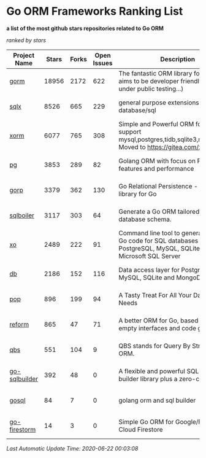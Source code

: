Go ORM Frameworks Ranking List
==========

**a list of the most github stars repositories related to Go ORM**

*ranked by stars*

| Project Name | Stars | Forks | Open Issues | Description | Last Commit |
| ------------ | ----- | ----- | ----------- | ----------- | ----------- |
| [gorm](https://github.com/go-gorm/gorm) | 18956 | 2172 | 622 | The fantastic ORM library for Golang, aims to be developer friendly (v2 is under public testing...) | 2020-06-21 10:01:50 |
| [sqlx](https://github.com/jmoiron/sqlx) | 8526 | 665 | 229 | general purpose extensions to golang's database/sql | 2020-06-15 14:10:59 |
| [xorm](https://github.com/go-xorm/xorm) | 6077 | 765 | 308 | Simple and Powerful ORM for Go, support mysql,postgres,tidb,sqlite3,mssql,oracle, Moved to https://gitea.com/xorm/xorm | 2019-10-15 07:03:49 |
| [pg](https://github.com/go-pg/pg) | 3853 | 289 | 82 | Golang ORM with focus on PostgreSQL features and performance | 2020-06-18 08:43:00 |
| [gorp](https://github.com/go-gorp/gorp) | 3379 | 362 | 130 | Go Relational Persistence - an ORM-ish library for Go | 2019-10-26 21:47:07 |
| [sqlboiler](https://github.com/volatiletech/sqlboiler) | 3117 | 303 | 64 | Generate a Go ORM tailored to your database schema. | 2020-05-19 07:37:01 |
| [xo](https://github.com/xo/xo) | 2489 | 222 | 91 | Command line tool to generate idiomatic Go code for SQL databases supporting PostgreSQL, MySQL, SQLite, Oracle, and Microsoft SQL Server | 2020-04-25 01:19:23 |
| [db](https://github.com/upper/db) | 2186 | 152 | 116 | Data access layer for PostgreSQL, MySQL, SQLite and MongoDB. | 2020-05-19 22:01:49 |
| [pop](https://github.com/gobuffalo/pop) | 896 | 199 | 94 | A Tasty Treat For All Your Database Needs | 2020-06-21 17:44:19 |
| [reform](https://github.com/go-reform/reform) | 865 | 47 | 71 | A better ORM for Go, based on non-empty interfaces and code generation. | 2019-05-31 06:16:01 |
| [qbs](https://github.com/coocood/qbs) | 551 | 104 | 9 | QBS stands for Query By Struct. A Go ORM. | 2017-04-18 01:16:07 |
| [go-sqlbuilder](https://github.com/huandu/go-sqlbuilder) | 392 | 48 | 0 | A flexible and powerful SQL string builder library plus a zero-config ORM. | 2019-11-21 06:53:43 |
| [gosql](https://github.com/rushteam/gosql) | 84 | 7 | 0 | golang orm and sql builder | 2020-06-14 19:52:26 |
| [go-firestorm](https://github.com/jschoedt/go-firestorm) | 14 | 3 | 0 | Simple Go ORM for Google/Firebase Cloud Firestore | 2019-10-28 10:25:54 |

*Last Automatic Update Time: 2020-06-22 00:03:08*